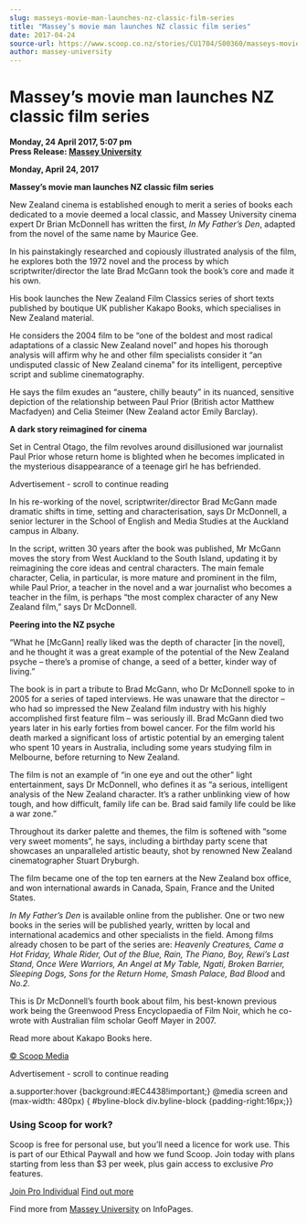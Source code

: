 ```yaml
---
slug: masseys-movie-man-launches-nz-classic-film-series
title: "Massey’s movie man launches NZ classic film series"
date: 2017-04-24
source-url: https://www.scoop.co.nz/stories/CU1704/S00360/masseys-movie-man-launches-nz-classic-film-series.htm
author: massey-university
---
```

Massey’s movie man launches NZ classic film series
==================================================

**Monday, 24 April 2017, 5:07 pm**  
**Press Release: [Massey University](https://info.scoop.co.nz/Massey_University)**

  
**Monday, April 24, 2017**

**Massey’s movie man launches NZ classic film series**

New Zealand cinema is established enough to merit a series of books each dedicated to a movie deemed a local classic, and Massey University cinema expert Dr Brian McDonnell has written the first, _In_ _My Father’s Den_, adapted from the novel of the same name by Maurice Gee.

In his painstakingly researched and copiously illustrated analysis of the film, he explores both the 1972 novel and the process by which scriptwriter/director the late Brad McGann took the book’s core and made it his own.

His book launches the New Zealand Film Classics series of short texts published by boutique UK publisher Kakapo Books, which specialises in New Zealand material.

He considers the 2004 film to be “one of the boldest and most radical adaptations of a classic New Zealand novel” and hopes his thorough analysis will affirm why he and other film specialists consider it “an undisputed classic of New Zealand cinema” for its intelligent, perceptive script and sublime cinematography.

He says the film exudes an “austere, chilly beauty” in its nuanced, sensitive depiction of the relationship between Paul Prior (British actor Matthew Macfadyen) and Celia Steimer (New Zealand actor Emily Barclay).

**A dark story reimagined for cinema**

Set in Central Otago, the film revolves around disillusioned war journalist Paul Prior whose return home is blighted when he becomes implicated in the mysterious disappearance of a teenage girl he has befriended.

Advertisement - scroll to continue reading





In his re-working of the novel, scriptwriter/director Brad McGann made dramatic shifts in time, setting and characterisation, says Dr McDonnell, a senior lecturer in the School of English and Media Studies at the Auckland campus in Albany.

  
In the script, written 30 years after the book was published, Mr McGann moves the story from West Auckland to the South Island, updating it by reimagining the core ideas and central characters. The main female character, Celia, in particular, is more mature and prominent in the film, while Paul Prior, a teacher in the novel and a war journalist who becomes a teacher in the film, is perhaps “the most complex character of any New Zealand film,” says Dr McDonnell.

**Peering into the NZ psyche**

“What he \[McGann\] really liked was the depth of character \[in the novel\], and he thought it was a great example of the potential of the New Zealand psyche – there’s a promise of change, a seed of a better, kinder way of living.”

The book is in part a tribute to Brad McGann, who Dr McDonnell spoke to in 2005 for a series of taped interviews. He was unaware that the director – who had so impressed the New Zealand film industry with his highly accomplished first feature film – was seriously ill. Brad McGann died two years later in his early forties from bowel cancer. For the film world his death marked a significant loss of artistic potential by an emerging talent who spent 10 years in Australia, including some years studying film in Melbourne, before returning to New Zealand.

The film is not an example of “in one eye and out the other” light entertainment, says Dr McDonnell, who defines it as “a serious, intelligent analysis of the New Zealand character. It’s a rather unblinking view of how tough, and how difficult, family life can be. Brad said family life could be like a war zone.”

Throughout its darker palette and themes, the film is softened with “some very sweet moments”, he says, including a birthday party scene that showcases an unparalleled artistic beauty, shot by renowned New Zealand cinematographer Stuart Dryburgh.

The film became one of the top ten earners at the New Zealand box office, and won international awards in Canada, Spain, France and the United States.

_In My Father’s Den_ is available online from the publisher. One or two new books in the series will be published yearly, written by local and international academics and other specialists in the field. Among films already chosen to be part of the series are: _Heavenly Creatures, Came a Hot Friday, Whale Rider, Out of the Blue, Rain, The Piano, Boy, Rewi’s Last Stand, Once Were Warriors, An Angel at My Table, Ngati, Broken Barrier, Sleeping Dogs, Sons for the Return Home, Smash Palace, Bad Blood_ and _No.2._

This is Dr McDonnell’s fourth book about film, his best-known previous work being the Greenwood Press Encyclopaedia of Film Noir, which he co-wrote with Australian film scholar Geoff Mayer in 2007.

Read more about Kakapo Books here.

[© Scoop Media](http://www.scoop.co.nz/about/terms.html)  

Advertisement - scroll to continue reading



a.supporter:hover {background:#EC4438!important;} @media screen and (max-width: 480px) { #byline-block div.byline-block {padding-right:16px;}}

### Using Scoop for work?

Scoop is free for personal use, but you’ll need a licence for work use. This is part of our Ethical Paywall and how we fund Scoop. Join today with plans starting from less than $3 per week, plus gain access to exclusive _Pro_ features.  
  
[Join Pro Individual](https://pro.scoop.co.nz/Individual/?from=ProIn24) [Find out more](https://pro.scoop.co.nz/using-scoop-for-work/?from=ProIn24)

Find more from [Massey University](https://info.scoop.co.nz/Massey_University) on InfoPages.